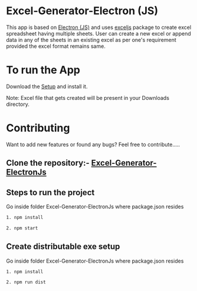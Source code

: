 # Excel-Generator-Electron (JS)
This app is based on [Electron (JS)](https://www.electronjs.org/) and uses [exceljs](https://www.npmjs.com/package/exceljs) package to create excel spreadsheet having multiple sheets. User can create a new excel or append data in any of the sheets in an existing excel as per one's requirement provided the excel format remains same.  

# To run the App 
Download the [Setup](https://github.com/krishna-kashyap-dev/Excel-Generator-ElectronJs/tree/master/Excel-Generator-ElectronJs/dist) and install it.

Note: Excel file that gets created will be present in your Downloads directory.


# Contributing
Want to add new features or found any bugs? Feel free to contribute..... 
## Clone the repository:- [Excel-Generator-ElectronJs](https://github.com/krishna-kashyap-dev/ElcetronJs-Excel-Generator)

## Steps to run the project
Go inside folder Excel-Generator-ElectronJs where package.json resides
```sh
1. npm install

2. npm start
```
## Create distributable exe setup
Go inside folder Excel-Generator-ElectronJs where package.json resides
```sh
1. npm install

2. npm run dist
```